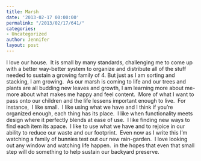 ```yaml
---
title: Marsh
date: '2013-02-17 00:00:00'
permalink: "/2013/02/17/641/"
categories:
- Uncategorized
author: Jennifer
layout: post
---
```


I love our house. &nbsp;It is small by many standards, challenging me to come up with a better way-better system to organize and distribute all of the stuff needed to sustain a growing family of 4. But just as I am sorting and stacking, I am growing. &nbsp;As our marsh is coming to life and our trees and plants are all budding new leaves and growth, I am learning more about me- more about what makes me happy and feel content. &nbsp;More of what I want to pass onto our children and the life lessens important enough to live. &nbsp;For instance, &nbsp;I like small. &nbsp;I like using what we have and I think if you&#8217;re organized enough, each thing has its place. &nbsp;I like when functionality meets design where it perfectly blends at ease of use. &nbsp;I like finding new ways to find each item its apace. &nbsp;I like to use what we have and to rejoice in our ability to reduce our waste and our footprint. &nbsp;Even now as I write this I&#8217;m watching a family of bunnies test out our new rain-garden. &nbsp;I love looking out any window and watching life happen. &nbsp;in the hopes that even that small step will do something to help sustain our backyard preserve.
